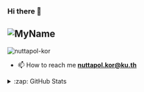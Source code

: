 ### Hi there 👋
![MyName](https://media.giphy.com/media/CVZetJjmCNtIaHI8Pq/giphy.gif)
---
<p align="left"> <img src="https://komarev.com/ghpvc/?username=nuttapol-kor&label=Profile%20views&color=0e75b6&style=flat" alt="nuttapol-kor" /> </p>

- 📫 How to reach me **nuttapol.kor@ku.th**


<details>
  <summary>:zap: GitHub Stats</summary>
  <p  align="center">
    <img align="center" src="https://github-readme-stats.vercel.app/api/top-langs/?username=nuttapol-kor&theme=material-palenight&hide_langs_below=1&layout=compact" />
    <img align="center" src="https://github-readme-stats.vercel.app/api?username=nuttapol-kor&show_icons=true&theme=material-palenight&line_height=21"/>
</details>

<!--
**nuttapol-kor/nuttapol-kor** is a ✨ _special_ ✨ repository because its `README.md` (this file) appears on your GitHub profile.

Here are some ideas to get you started:

- 🔭 I’m currently working on ...
- 🌱 I’m currently learning ...
- 👯 I’m looking to collaborate on ...
- 🤔 I’m looking for help with ...
- 💬 Ask me about ...
- 📫 How to reach me: ...
- 😄 Pronouns: ...
- ⚡ Fun fact: ...
-->
